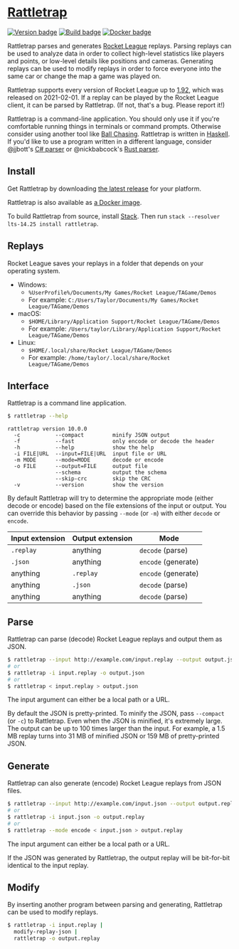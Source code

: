 # [Rattletrap][]

[![Version badge][]][version]
[![Build badge][]][build]
[![Docker badge][]][docker]

Rattletrap parses and generates [Rocket League][] replays. Parsing replays can
be used to analyze data in order to collect high-level statistics like players
and points, or low-level details like positions and cameras. Generating replays
can be used to modify replays in order to force everyone into the same car or
change the map a game was played on.

Rattletrap supports every version of Rocket League up to [1.92][], which was
released on 2021-02-01. If a replay can be played by the Rocket League client,
it can be parsed by Rattletrap. (If not, that's a bug. Please report it!)

Rattletrap is a command-line application. You should only use it if you're
comfortable running things in terminals or command prompts. Otherwise consider
using another tool like [Ball Chasing][]. Rattletrap is written in [Haskell][].
If you'd like to use a program written in a different language, consider
@jjbott's [C# parser][] or @nickbabcock's [Rust parser][].

## Install

Get Rattletrap by downloading [the latest release][] for your platform.

Rattletrap is also available as [a Docker image][docker].

To build Rattletrap from source, install [Stack][]. Then run
`stack --resolver lts-14.25 install rattletrap`.

## Replays

Rocket League saves your replays in a folder that depends on your operating
system.

- Windows:
  - `%UserProfile%/Documents/My Games/Rocket League/TAGame/Demos`
  - For example: `C:/Users/Taylor/Documents/My Games/Rocket League/TAGame/Demos`
- macOS:
  - `$HOME/Library/Application Support/Rocket League/TAGame/Demos`
  - For example: `/Users/taylor/Library/Application Support/Rocket League/TAGame/Demos`
- Linux:
  - `$HOME/.local/share/Rocket League/TAGame/Demos`
  - For example: `/home/taylor/.local/share/Rocket League/TAGame/Demos`

## Interface

Rattletrap is a command line application.

``` sh
$ rattletrap --help
```

```
rattletrap version 10.0.0
  -c           --compact         minify JSON output
  -f           --fast            only encode or decode the header
  -h           --help            show the help
  -i FILE|URL  --input=FILE|URL  input file or URL
  -m MODE      --mode=MODE       decode or encode
  -o FILE      --output=FILE     output file
               --schema          output the schema
               --skip-crc        skip the CRC
  -v           --version         show the version
```

By default Rattletrap will try to determine the appropriate mode (either decode
or encode) based on the file extensions of the input or output. You can
override this behavior by passing `--mode` (or `-m`) with either `decode` or
`encode`.

Input extension | Output extension | Mode
---             | ---              | ---
`.replay`       | anything         | `decode` (parse)
`.json`         | anything         | `encode` (generate)
anything        | `.replay`        | `encode` (generate)
anything        | `.json`          | `decode` (parse)
anything        | anything         | `decode` (parse)

## Parse

Rattletrap can parse (decode) Rocket League replays and output them as JSON.

``` sh
$ rattletrap --input http://example.com/input.replay --output output.json
# or
$ rattletrap -i input.replay -o output.json
# or
$ rattletrap < input.replay > output.json
```

The input argument can either be a local path or a URL.

By default the JSON is pretty-printed. To minify the JSON, pass `--compact` (or
`-c`) to Rattletrap. Even when the JSON is minified, it's extremely large. The
output can be up to 100 times larger than the input. For example, a 1.5 MB
replay turns into 31 MB of minified JSON or 159 MB of pretty-printed JSON.

## Generate

Rattletrap can also generate (encode) Rocket League replays from JSON files.

``` sh
$ rattletrap --input http://example.com/input.json --output output.replay
# or
$ rattletrap -i input.json -o output.replay
# or
$ rattletrap --mode encode < input.json > output.replay
```

The input argument can either be a local path or a URL.

If the JSON was generated by Rattletrap, the output replay will be bit-for-bit
identical to the input replay.

## Modify

By inserting another program between parsing and generating, Rattletrap can be
used to modify replays.

``` sh
$ rattletrap -i input.replay |
  modify-replay-json |
  rattletrap -o output.replay
```

[Rattletrap]: https://github.com/tfausak/rattletrap
[Version badge]: https://img.shields.io/hackage/v/rattletrap.svg?logo=haskell
[version]: https://hackage.haskell.org/package/rattletrap
[Build badge]: https://github.com/tfausak/rattletrap/workflows/ci/badge.svg
[build]: https://github.com/tfausak/rattletrap/actions
[Docker badge]: https://img.shields.io/docker/v/taylorfausak/rattletrap?label=docker&logo=docker&logoColor=white
[docker]: https://hub.docker.com/r/taylorfausak/rattletrap
[Rocket League]: https://www.rocketleague.com
[1.92]: https://www.rocketleague.com/news/patch-notes-v1-92/
[Ball Chasing]: https://ballchasing.com
[Haskell]: https://www.haskell.org
[C# parser]: https://github.com/jjbott/RocketLeagueReplayParser
[Rust parser]: https://github.com/nickbabcock/rrrocket
[the latest release]: https://github.com/tfausak/rattletrap/releases/latest
[Stack]: https://docs.haskellstack.org/en/stable/README/
